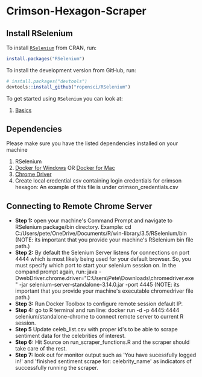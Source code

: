# Crimson-Hexagon-Scraper

## Install RSelenium
To install [`RSelenium`](https://cran.r-project.org/web/packages/RSelenium/RSelenium.pdf) from CRAN, run:

```R
install.packages("RSelenium")
```

To install the development version from GitHub, run:

```R
# install.packages("devtools")
devtools::install_github("ropensci/RSelenium")
```
To get started using `RSelenium` you can look at:
1. [Basics](http://ropensci.github.io/RSelenium/articles/basics.html)

## Dependencies
Please make sure you have the listed dependencies installed on your machine
1. RSelenium
1. [Docker for Windows](https://docs.docker.com/docker-for-windows/install/) OR [Docker for Mac](https://docs.docker.com/docker-for-mac/install/)
1. [Chrome Driver](http://chromedriver.chromium.org/downloads)
1. Create local credential csv containing login credentials for crimson hexagon: An example of this file is under crimson_credentials.csv

## Connecting to Remote Chrome Server
* **Step 1:** open your machine's Command Prompt and navigate to RSelenium package/bin directory. Example: cd C:/Users/pete/OneDrive/Documents/R/win-library/3.5/RSelenium/bin  (NOTE: its important that you provide your machine's RSelenium bin file path.)
* **Step 2:** By default the Selenium Server listens for connections on port 4444 which is most likely being used for your default browser. So, you must specify which port to start your selenium session on. In the compand prompt again, run: 
java -DwebDriver.chrome.driver="C:Users\Pete\Downloads\chromedriver.exe" -jar selenium-server-standalone-3.14.0.jar -port 4445
 (NOTE: its important that you provide your machine's executable chromedriver file path.)
* **Step 3:** Run Docker Toolbox to configure remote session default IP.
* **Step 4:** go to R terminal and run line: docker run -d -p 4445:4444 selenium/standalone-chrome to connect remote server to current R session.
* **Step 5** Update celeb_list.csv with proper id's to be able to scrape sentiment data for the celebrities of interest.
* **Step 6:** Hit Source on run_scraper_functions.R  and the scraper should take care of the rest.
* **Step 7:** look out for monitor output such as 'You have sucessfully logged in!' and 'finished sentiment scrape for:  celebrity_name' as indicators of successfully running the scraper.
